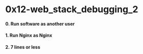 # 0x12-web_stack_debugging_2
#### 0. Run software as another user
#### 1. Run Nginx as Nginx
#### 2. 7 lines or less

